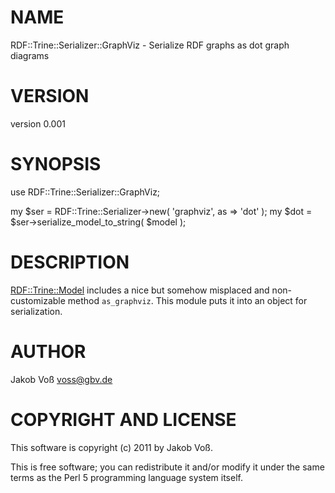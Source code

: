 # NAME

RDF::Trine::Serializer::GraphViz - Serialize RDF graphs as dot graph diagrams

# VERSION

version 0.001

# SYNOPSIS

  use RDF::Trine::Serializer::GraphViz;
 

  my $ser = RDF::Trine::Serializer->new( 'graphviz', as => 'dot' );
  my $dot = $ser->serialize_model_to_string( $model );

# DESCRIPTION

[RDF::Trine::Model](http://search.cpan.org/perldoc?RDF::Trine::Model) includes a nice but somehow misplaced and non-customizable
method `as_graphviz`. This module puts it into an object for serialization.  

# AUTHOR

Jakob Voß <voss@gbv.de>

# COPYRIGHT AND LICENSE

This software is copyright (c) 2011 by Jakob Voß.

This is free software; you can redistribute it and/or modify it under
the same terms as the Perl 5 programming language system itself.